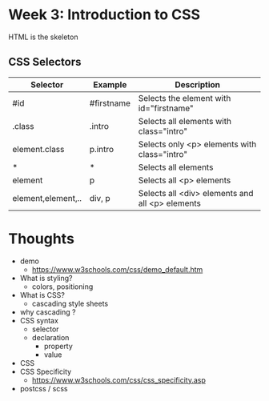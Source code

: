 # Week 3: Introduction to CSS
HTML is the skeleton


## CSS Selectors
| Selector           | Example    | Description                                                 |
|--------------------|------------|-------------------------------------------------------------|
| #id                | #firstname | Selects the element with id="firstname"                     |
| .class             | .intro     | Selects all elements with class="intro"                     |
| element.class      | p.intro    | Selects only &lt;p&gt; elements with class="intro"          |
| *                  | *          | Selects all elements                                        |
| element            | p          | Selects all &lt;p&gt; elements                              |
| element,element,.. | div, p     | Selects all &lt;div&gt; elements and all &lt;p&gt; elements |


# Thoughts
- demo 
  - https://www.w3schools.com/css/demo_default.htm
- What is styling?
  - colors, positioning
- What is CSS?
  - cascading style sheets
- why cascading ?
- CSS syntax
  - selector
  - declaration
    - property
    - value
- CSS 
- CSS Specificity
  - https://www.w3schools.com/css/css_specificity.asp
- postcss / scss 
